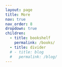 ```yaml
---
layout: page
title: More
nav: true
nav_order: 8
dropdown: true
children:
  - title: bookshelf
    permalink: /books/
  - title: divider
  # - title: blog
  #   permalink: /blog/
---
```


